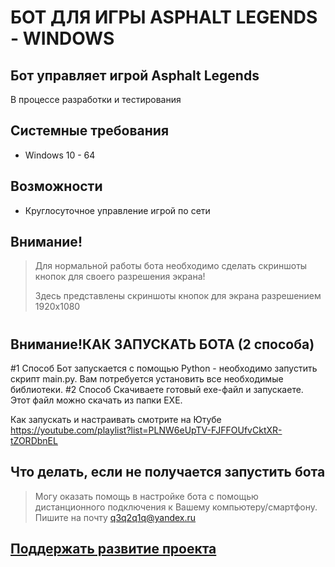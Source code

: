 # БОТ ДЛЯ ИГРЫ ASPHALT LEGENDS - WINDOWS
## Бот управляет игрой Asphalt Legends

В процессе разработки и тестирования

## Системные требования

- Windows 10 - 64


## Возможности

- Круглосуточное управление игрой по сети 

## Внимание!

> Для нормальной работы бота
> необходимо сделать скриншоты кнопок
> для своего разрешения экрана!
> 
> Здесь представлены скриншоты кнопок
> для экрана разрешением 1920х1080
#
#
## Внимание!КАК ЗАПУСКАТЬ БОТА (2 способа)
#1 Способ
Бот запускается с помощью Python - необходимо запустить скрипт main.py. 
Вам потребуется установить все необходимые библиотеки.
#2 Способ
Скачиваете готовый exe-файл и запускаете. Этот файл можно скачать из папки EXE.

Как запускать и настраивать смотрите на Ютубе
https://youtube.com/playlist?list=PLNW6eUpTV-FJFFOUfvCktXR-tZORDbnEL

## Что делать, если не получается запустить бота
> Могу оказать помощь в настройке бота с помощью дистанционного подключения к Вашему компьютеру/смартфону.
>Пишите на почту q3q2q1q@yandex.ru

## [Поддержать развитие проекта](https://www.donationalerts.com/r/autopilotyoutube)
